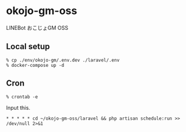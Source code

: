# okojo-gm-oss
LINEBot おこじょGM OSS

## Local setup
```shell
% cp ./env/okojo-gm/.env.dev ./laravel/.env
% docker-compose up -d
```

## Cron
```
% crontab -e
```

Input this.

```
* * * * * cd ~/okojo-gm-oss/laravel && php artisan schedule:run >> /dev/null 2>&1
```
